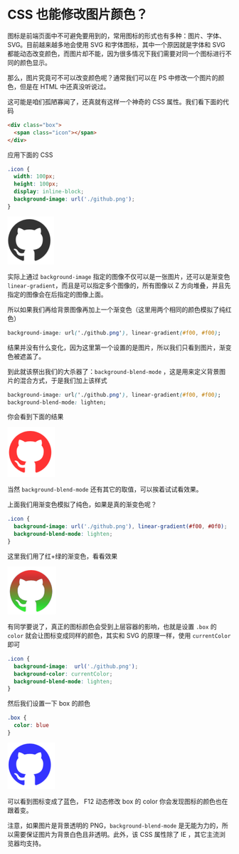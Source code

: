 # CSS 也能修改图片颜色？

图标是前端页面中不可避免要用到的，常用图标的形式也有多种：图片、字体、SVG。目前越来越多地会使用 SVG 和字体图标，其中一个原因就是字体和 SVG 都能动态改变颜色，而图片却不能，因为很多情况下我们需要对同一个图标进行不同的颜色显示。

那么，图片究竟可不可以改变颜色呢？通常我们可以在 PS 中修改一个图片的颜色，但是在 HTML 中还真没听说过。

这可能是咱们孤陋寡闻了，还真就有这样一个神奇的 CSS 属性。我们看下面的代码

```html
<div class="box">
  <span class="icon"></span>
</div>
```

应用下面的 CSS

```css
.icon {
  width: 100px;
  height: 100px;
  display: inline-block;
  background-image: url('./github.png');
}
```

![github.png](./github.png)

实际上通过 `background-image` 指定的图像不仅可以是一张图片，还可以是渐变色 `linear-gradient`，而且是可以指定多个图像的，所有图像以 Z 方向堆叠，并且先指定的图像会在后指定的图像上面。

所以如果我们再给背景图像再加上一个渐变色（这里用两个相同的颜色模拟了纯红色）

```css
background-image: url('./github.png'), linear-gradient(#f00, #f00);
```

结果并没有什么变化，因为这里第一个设置的是图片，所以我们只看到图片，渐变色被遮盖了。

到此就该祭出我们的大杀器了：`background-blend-mode` ，这是用来定义背景图片的混合方式，于是我们加上该样式

```css
background-image: url('./github.png'), linear-gradient(#f00, #f00);
background-blend-mode: lighten; 
```

你会看到下面的结果

![](./1540802813749-9271.png)


当然 `background-blend-mode` 还有其它的取值，可以挨着试试看效果。

上面我们用渐变色模拟了纯色，如果是真的渐变色呢？

```css
.icon {
  background-image: url('./github.png'), linear-gradient(#f00, #0f0);
  background-blend-mode: lighten; 
}
```

这里我们用了红+绿的渐变色，看看效果

![](./1540802881298-7215.png)

有同学要说了，真正的图标颜色会受到上层容器的影响，也就是设置 `.box` 的 `color` 就会让图标变成同样的颜色，其实和 SVG 的原理一样，使用 `currentColor` 即可

```css
.icon {
  background-image:  url('./github.png');
  background-color: currentColor;
  background-blend-mode: lighten;
}
```

然后我们设置一下 box 的颜色

```css
.box {
  color: blue
}
```

![](./1540802952764-1762.png)

可以看到图标变成了蓝色， F12 动态修改 box 的 color 你会发现图标的颜色也在跟着变。

注意，如果图片是背景透明的 PNG，`background-blend-mode` 是无能为力的，所以需要保证图片为背景白色且非透明。此外，该 CSS 属性除了 IE ，其它主流浏览器均支持。